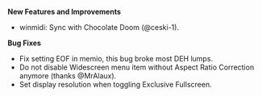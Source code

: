 **New Features and Improvements**
* winmidi: Sync with Chocolate Doom (@ceski-1).

**Bug Fixes**
* Fix setting EOF in memio, this bug broke most DEH lumps.
* Do not disable Widescreen menu item without Aspect Ratio Correction anymore (thanks @MrAlaux).
* Set display resolution when toggling Exclusive Fullscreen.
